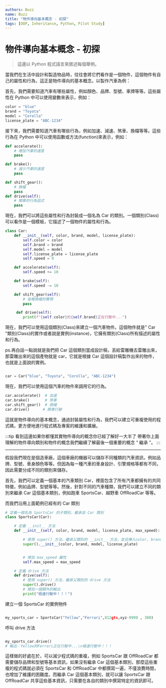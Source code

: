 ```yaml
---
authors: Buzz
name: Buzz
title: "物件導向基本概念 - 初探"
tags: [OOP, Inheritance, Python, Pilot Study]
---
```


# 物件導向基本概念 - 初探

> 這邊以 Python 程式語言來敘述每個舉例。

當我們在生活中設計和製造物品時，往往會將它們看作是一個物件，這個物件有自己的屬性和行為，這正是物件導向的基本概念。以製作汽車為例：

首先，我們需要知道汽車有哪些屬性，例如顏色、品牌、型號、車牌等等。這些屬性在 Python 中可以使用變數來表示，例如：

```python showLineNumbers
color = "blue"
brand = "Toyota"
model = "Corolla"
license_plate = "ABC-1234"
```

接下來，我們需要知道汽車有哪些行為，例如加速、減速、煞車、換檔等等。這些行為在 Python 中可以使用函數或方法(function)來表示，例如：

```python showLineNumbers
def accelerate():
    # 增加汽車的速度
    pass

def brake():
    # 減少汽車的速度
    pass

def shift_gear():
    # 換檔
    pass
def drive(self):
    # 開車的行為函式
    pass
```

現在，我們可以將這些屬性和行為封裝成一個名為 Car 的類別。一個類別(Class)可以看作是一個模板，它描述了一個物件的屬性和行為。

```python showLineNumbers
class Car:
    def __init__(self, color, brand, model, license_plate):
        self.color = color
        self.brand = brand
        self.model = model
        self.license_plate = license_plate
        self.speed = 0

    def accelerate(self):
        self.speed += 10

    def brake(self):
        self.speed -= 10

    def shift_gear(self):
        # 省略換檔的實現
        pass

     def drive(self):
        print(f"{self.color}的{self.brand}正在行駛中...")
```

現在，我們可以使用這個類別(Class)來建立一個汽車物件。這個物件就是" Car "類別(Class)的實作或者說是實例(instance)，它擁有類別(Class)所有描述的屬性和行為。

ps.再白話一點說就是我們把 Car 這個類別當成設計稿，丟給雷雕機去雷雕出來，那雷雕出來的這個產物就是
car，它就是根據 Car 這個設計稿製作出來的物件，也就是上面說的實例。

```python showLineNumbers

car = Car("blue", "Toyota", "Corolla", "ABC-1234")

```

現在，我們可以使用這個汽車的物件來調用它的行為。

```python showLineNumbers
car.accelerate()  # 加速
car.brake()       # 煞車
car.shift_gear()  # 換檔
car.drive()      # 開車行駛
```

這就是物件導向的基本概念，通過封裝屬性和行為，我們可以建立可重複使用的程式碼，更方便地進行程式碼及專案的維護和擴展。

:::tip
看到這邊如果你都懂其實物件導向的概念你已經了解好一大半了
帶著你上面理解的物件導向類別和物件的概念我們繼續了解最後一個重要的概念 “ 繼承 ”。
:::

---

假設我們現在是個造車廠，這個車廠的機器可以儲存不同種類的汽車資訊，例如品牌、型號、車身顏色等等。但因為每一種汽車的車身設計、引擎規格等都有不同，因此需要分成不同的類別來儲存。

首先，我們可以定義一個基本的汽車類別 Car，裡面包含了所有汽車都擁有的共同特徵，例如品牌、型號等等。然後，針對不同的汽車種類，我們可以建立不同的類別來繼承 Car 這個基本類別，例如跑車 SportsCar、越野車 OffRoadCar 等等。

而我們沿用上面範例已經有的 Car 類別

```python showLineNumbers
# 定義一個名為 SportsCar 的子類別，繼承自 Car 類別
class SportsCar(Car):

    # 定義 __init__ 方法
    def __init__(self, color, brand, model, license_plate, max_speed):

        # 使用 super() 方法，繼承父類別的 __init__ 方法，並且傳入color, brand, model, license_plate 參數
        super().__init__(color, brand, model, license_plate)


        # 增加 max_speed 屬性
        self.max_speed = max_speed

    # 定義 drive 方法
    def drive(self):
        # 使用 super() 方法，繼承父類別的 drive 方法
        super().drive()
        # 增加一個額外的輸出
        print("極速行駛中！！！")
```

建立一個 SportsCar 的實例物件

```python showLineNumbers

my_sports_car = SportsCar("Yellow","Ferrari",812gts,xyz-9999 , 300)

```

呼叫 drive 方法

```python showLineNumbers

my_sports_car.drive()
# 輸出：Yellow的Ferrari正在行駛中...\n極速行駛中！！！

```

這樣做的好處在於，可以減少程式碼的重複，例如 SportsCar 跟 OffRoadCar 都需要儲存品牌和型號等基本資訊，如果沒有繼承 Car 這個基本類別，那麼這些重複的程式碼就必須在 SportsCar 和 OffRoadCar 中都撰寫一遍，不僅浪費時間，也增加了維護的困難度。而繼承 Car 這個基本類別，就可以讓 SportsCar 跟 OffRoadCar 共享這些基本資訊，只需要在各自的類別中撰寫特定的資訊即可。
